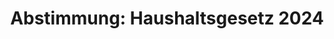 ---
abstimmung:
  abstimmung: 2
  bundestagssitzung: 152
  datum: 2. Februar 2024
  legislaturperiode: 20
categories:
- Todo
data:
- title: Abstimmungsergebnis 20240202_2.pdf
  url: /res/2025-btw/abstimmungsergebnisse/20240202_2.pdf
- title: Abstimmungsergebnis 20240202_2_xls.xlsx
  url: /res/2025-btw/abstimmungsergebnisse/20240202_2_xls.xlsx
- title: Abstimmungsergebnis 20240202_2_xls.csv
  url: /res/2025-btw/abstimmungsergebnisse_csv/20240202_2_xls.csv
documents:
- local: /res/2025-btw/drucksachen/2007800.pdf
  summary: null
  title: Drucksache 20/7800
  url: https://dserver.bundestag.de/btd/20/078/2007800.pdf
- local: /res/2025-btw/drucksachen/2007802.pdf
  summary: '### Bundesregierung: Unterrichtung – Stellungnahme des Bundesrates und
    Gegenäußerung der Bundesregierung


    Der Bundesrat äußert sich zum Entwurf des Bundeshaushaltsplans 2024 und dem Finanzplan
    2023-2027.  Er kritisiert die Kürzungen in verschiedenen Bereichen, insbesondere
    bei der Gemeinschaftsaufgabe „Verbesserung der Agrarstruktur und des Küstenschutzes“,
    beim Zivilschutz und der Digitalisierung des Bildungswesens. Der Bundesrat betont
    die Notwendigkeit einer ausreichenden und dauerhaften Kompensation von bundespolitisch
    verursachten Haushaltsbelastungen der Länder. Die Bundesregierung verteidigt ihre
    Haushaltsplanung und betont die Investitionen in Zukunftsbereiche.



    **Kernpunkte und Ziele:**


    * Stellungnahme des Bundesrates zum Bundeshaushalt 2024 und Finanzplan 2023-2027

    * Kritik an Kürzungen im Bereich der Agrarstruktur, Zivilschutz, Digitalisierung
    und mehr

    * Forderung nach dauerhafter Kompensation von bundespolitisch verursachten Belastungen
    der Länder

    * Bundesregierung verteidigt Haushaltsplanung und betont Investitionen in Zukunftsbereiche'
  title: Drucksache 20/7802
  url: https://dserver.bundestag.de/btd/20/078/2007802.pdf
- local: /res/2025-btw/drucksachen/2008601.pdf
  summary: '### Beschlussempfehlung des Haushaltsausschusses


    Der Haushaltsausschuss empfiehlt die Annahme des Entwurfs eines Gesetzes zur Feststellung
    des Bundeshaushaltsplans 2024 (Einzelplan 01: Bundespräsident und Bundespräsidialamt).


    **Kernpunkte und Ziele:**


    * Annahme des Einzelplans 01 mit Änderungen.

    * Berücksichtigung von Änderungen in den Abschlusssummen.'
  title: Drucksache 20/8601
  url: https://dserver.bundestag.de/btd/20/086/2008601.pdf
- local: /res/2025-btw/drucksachen/2008602.pdf
  summary: '### Beschlussempfehlung des Haushaltsausschusses


    Der Haushaltsausschuss empfiehlt die Annahme des Entwurfs eines Gesetzes zur Feststellung
    des Bundeshaushaltsplans 2024 (Einzelplan 02).  **Kernpunkte und Ziele:** Annahme
    des Einzelplans 02 mit Änderungen,  Berücksichtigung von Änderungen der Abschlusssummen.

    '
  title: Drucksache 20/8602
  url: https://dserver.bundestag.de/btd/20/086/2008602.pdf
- local: /res/2025-btw/drucksachen/2008604.pdf
  summary: '### Beschlussempfehlung des Haushaltsausschusses


    Der Haushaltsausschuss empfiehlt die Annahme des Entwurfs eines Gesetzes über
    die Feststellung des Bundeshaushaltsplans 2024 (Einzelplan 04: Bundeskanzleramt).


    **Kernpunkte und Ziele:**


    * Annahme des Einzelplans 04 für das Bundeskanzleramt

    * Berücksichtigung der Änderungen im Vergleich zur vorherigen Vorlage (Drucksache
    20/7800)

    '
  title: Drucksache 20/8604
  url: https://dserver.bundestag.de/btd/20/086/2008604.pdf
- local: /res/2025-btw/drucksachen/2008612.pdf
  summary: '### Beschlussempfehlung des Haushaltsausschusses


    Der Haushaltsausschuss empfiehlt die Annahme des Entwurfs eines Gesetzes über
    die Feststellung des Bundeshaushaltsplans für das Haushaltsjahr 2024 (Einzelplan
    12, Geschäftsbereich des Bundesministeriums für Digitales und Verkehr).


    **Kernpunkte und Ziele:**


    * Annahme des Einzelplans 12 mit Änderungen

    * Anpassung der Abschlusssummen

    * Berücksichtigung der Beschlüsse des Haushaltsausschusses'
  title: Drucksache 20/8612
  url: https://dserver.bundestag.de/btd/20/086/2008612.pdf
- local: /res/2025-btw/drucksachen/2008614.pdf
  summary: '### Beschlussempfehlung des Haushaltsausschusses


    Der Haushaltsausschuss empfiehlt die Annahme des Entwurfs des Einzelplans 14 des
    Bundesministeriums der Verteidigung für den Bundeshaushalt 2024 mit einigen Änderungen.


    **Kernpunkte und Ziele:**


    * Annahme des Einzelplans 14

    * Änderungen an Abschlusssummen

    * Berücksichtigung von Änderungen aus Drucksachen 20/7800 und 20/7802


    '
  title: Drucksache 20/8614
  url: https://dserver.bundestag.de/btd/20/086/2008614.pdf
- local: /res/2025-btw/drucksachen/2008616.pdf
  summary: '### Beschlussempfehlung des Haushaltsausschusses


    Der Haushaltsausschuss empfiehlt die Annahme des Einzelplans 16 des Bundesministeriums
    für Umwelt, Naturschutz, nukleare Sicherheit und Verbraucherschutz für den Bundeshaushalt
    2024.  **Kernpunkte und Ziele:** Anpassung der Mittel für Umweltschutz, Naturschutz,
    Verbraucherschutz und nukleare Sicherheit;  Änderungen bei den Geldansätzen verschiedener
    Kapitel.

    '
  title: Drucksache 20/8616
  url: https://dserver.bundestag.de/btd/20/086/2008616.pdf
- local: /res/2025-btw/drucksachen/2008617.pdf
  summary: '### Beschlussempfehlung des Haushaltsausschusses


    Der Haushaltsausschuss empfiehlt die Annahme des Entwurfs des Einzelplans 17 des
    Bundesministeriums für Familie, Senioren, Frauen und Jugend zum Bundeshaushalt
    2024 mit einigen Änderungen.


    **Kernpunkte und Ziele:**


    * Annahme des Einzelplans 17 mit Änderungen

    * Anpassung der Abschlusssummen

    * Berücksichtigung von Beschlüssen des Haushaltsausschusses'
  title: Drucksache 20/8617
  url: https://dserver.bundestag.de/btd/20/086/2008617.pdf
- local: /res/2025-btw/drucksachen/2008630.pdf
  summary: '### Beschlussempfehlung des Haushaltsausschusses


    Der Haushaltsausschuss empfiehlt die Annahme des Entwurfs des Einzelplans 30 des
    Bundesministeriums für Bildung und Forschung für den Bundeshaushalt 2024.  Die
    Empfehlung beinhaltet  Änderungen an den Abschlusssummen, im Übrigen bleibt der
    Entwurf unverändert.


    **Kernpunkte und Ziele:**


    * Annahme des Einzelplans 30 (BMF)

    * Anpassung der Abschlusssummen'
  title: Drucksache 20/8630
  url: https://dserver.bundestag.de/btd/20/086/2008630.pdf
- local: /res/2025-btw/drucksachen/2008632.pdf
  summary: '### Beschlussempfehlung des Haushaltsausschusses


    Der Haushaltsausschuss empfiehlt die Annahme des Entwurfs des Einzelplans 32 (Bundesschuld)
    zum Bundeshaushalt 2024 mit einigen Änderungen zu den Abschlusssummen.


    **Kernpunkte und Ziele:**


    * Annahme des Einzelplans 32 (Bundesschuld)

    * Anpassung der Abschlusssummen'
  title: Drucksache 20/8632
  url: https://dserver.bundestag.de/btd/20/086/2008632.pdf
- local: /res/2025-btw/drucksachen/2008660.pdf
  summary: '### Beschlussempfehlung des Haushaltsausschusses


    Der Haushaltsausschuss empfiehlt die Annahme des Entwurfs eines Gesetzes über
    die Feststellung des Bundeshaushaltsplans für das Haushaltsjahr 2024 (Einzelplan
    60: Allgemeine Finanzverwaltung).  **Kernpunkte und Ziele:** Annahme des Einzelplans
    60 mit Änderungen,  Anpassungen der Abschlusssummen, unveränderte Annahme der
    Anlage zu Drucksache 20/7800 und Drucksache 20/7802.

    '
  title: Drucksache 20/8660
  url: https://dserver.bundestag.de/btd/20/086/2008660.pdf
- local: /res/2025-btw/drucksachen/2008663.pdf
  summary: '### Bericht des Haushaltsausschusses: Bundeshaushalt 2024


    Der Haushaltsausschuss des Bundestages hat den Gesetzentwurf der Bundesregierung
    zum Bundeshaushalt 2024 beraten und eine Beschlussempfehlung abgegeben.


    **Kernpunkte und Ziele:**


    * Feststellung des Bundeshaushaltes 2024

    * Einhaltung der Schuldenbremse

    * Berücksichtigung des Urteils des Bundesverfassungsgerichts

    * Ausgabenkürzungen in einigen Bereichen

    * Mehrausgaben in anderen Bereichen (z.B. Ukrainehilfe, humanitäre Hilfe)

    * Anpassungen an die aktuellen wirtschaftlichen und politischen Rahmenbedingungen'
  title: Drucksache 20/8663
  url: https://dserver.bundestag.de/btd/20/086/2008663.pdf
ergebnis:
  AfD:
    enthaltung: 0
    gesamt: 78
    ja: 0
    nein: 61
    nichtabgegeben: 17
    ungueltig: 0
  Bündnis 90/Die Grünen:
    enthaltung: 0
    gesamt: 118
    ja: 103
    nein: 0
    nichtabgegeben: 15
    ungueltig: 0
  CDU/CSU:
    enthaltung: 0
    gesamt: 196
    ja: 0
    nein: 177
    nichtabgegeben: 19
    ungueltig: 0
  FDP:
    enthaltung: 0
    gesamt: 92
    ja: 89
    nein: 0
    nichtabgegeben: 3
    ungueltig: 0
  Fraktionslos:
    enthaltung: 0
    gesamt: 44
    ja: 1
    nein: 40
    nichtabgegeben: 3
    ungueltig: 0
  SPD:
    enthaltung: 0
    gesamt: 207
    ja: 192
    nein: 0
    nichtabgegeben: 15
    ungueltig: 0
layout: abstimmung
links:
- title: Link zu bundestag.de
  url: https://www.bundestag.de/parlament/plenum/abstimmung/abstimmung?id=898
preview: 'Deutscher Bundestag


  152. Sitzung des Deutschen Bundestages

  am Freitag, 2. Februar 2024


  Endgültiges Ergebnis der Namentlichen Abstimmung Nr. 2


  Gesetzentwurf der Bundesregierung

  Entwurf eines Gesetzes über die Feststellung des Bundeshaushaltsplans für das

  Haushaltsjahr 2024 (Haushaltsgesetz 2024)

  - Drucksachen 20/7800, 20/7802, 20/8601, 20/8602, 20/8604 bis 20/8612, 20/8614,

  20/8616, 20/8617, 20/8630, 20/8632, 20/8660 bis 20/8663 -'
tags:
- Todo
title: 'Abstimmung: Haushaltsgesetz 2024'
---